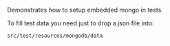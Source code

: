 Demonstrates how to setup embedded mongo in tests.

To fill test data you need just to drop a json file into:
```
src/test/resources/mongodb/data
```